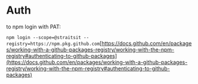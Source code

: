# Auth

to npm login with PAT:

`npm login --scope=@straitsit --registry=https://npm.pkg.github.com`[https://docs.github.com/en/packages/working-with-a-github-packages-registry/working-with-the-npm-registry#authenticating-to-github-packages](https://docs.github.com/en/packages/working-with-a-github-packages-registry/working-with-the-npm-registry#authenticating-to-github-packages)
